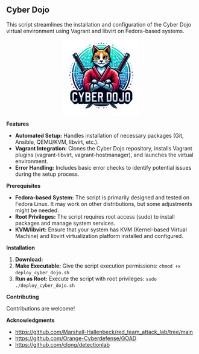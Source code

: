 ## Cyber Dojo

This script streamlines the installation and configuration of the Cyber Dojo virtual environment using Vagrant and libvirt on Fedora-based systems.

<p align="center">
    <img src="docs/images/cyber-dojo.png" alt="Logo" width="40%" style="display: block; margin: 0 auto">
</p>


**Features**

* **Automated Setup:**  Handles installation of necessary packages (Git, Ansible, QEMU/KVM, libvirt, etc.).
* **Vagrant Integration:** Clones the Cyber Dojo repository, installs Vagrant plugins (vagrant-libvirt, vagrant-hostmanager), and launches the virtual environment.
* **Error Handling:** Includes basic error checks to identify potential issues during the setup process.

**Prerequisites**

* **Fedora-based System:**  The script is primarily designed and tested on Fedora Linux. It may work on other distributions, but some adjustments might be needed.
* **Root Privileges:**  The script requires root access (sudo) to install packages and manage system services.
* **KVM/libvirt:**  Ensure that your system has KVM (Kernel-based Virtual Machine) and libvirt virtualization platform installed and configured.

**Installation**

1. **Download:**
2. **Make Executable:** Give the script execution permissions: `chmod +x deploy_cyber_dojo.sh`
3. **Run as Root:** Execute the script with root privileges: `sudo ./deploy_cyber_dojo.sh`

**Contributing**

Contributions are welcome!

**Acknowledgments**

* https://github.com/Marshall-Hallenbeck/red_team_attack_lab/tree/main
* https://github.com/Orange-Cyberdefense/GOAD
* https://github.com/clong/detectionlab
